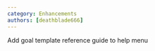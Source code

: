 ```yaml
---
category: Enhancements
authors: [deathblade666]
---
```


Add goal template reference guide to help menu